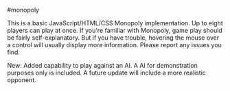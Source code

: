 #monopoly

This is a basic JavaScript/HTML/CSS Monopoly implementation. Up to eight players can play at once. If you're familiar with Monopoly, game play should be fairly self-explanatory. But if you have trouble, hovering the mouse over a control will usually display more information. Please report any issues you find.

New: Added capability to play against an AI. A AI for demonstration purposes only is included. A future update will include a more realistic opponent.